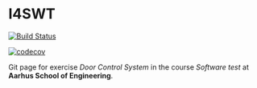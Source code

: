 # I4SWT

[![Build Status](https://travis-ci.com/mikkel-ol/I4SWT-DoorControlSystem.svg?branch=master)](https://travis-ci.com/mikkel-ol/I4SWT-DoorControlSystem)

[![codecov](https://codecov.io/gh/mikkel-ol/I4SWT-DoorControlSystem/branch/master/graph/badge.svg)](https://codecov.io/gh/mikkel-ol/I4SWT-DoorControlSystem)

Git page for exercise *Door Control System* in the course *Software test* at **Aarhus School of Engineering**.
